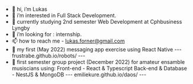 - 👋 hi, i’m Lukas
- 👀 i’m interested in Full Stack Development.
- 🌱 currently studying 2nd semester Web Development at Cphbusiness Lyngby
- 💞️ i’m looking for : internship.
- 📫 how to reach me - lukas.forner@gmail.com
- 🔗 my first (May 2022) messaging app exercise using React Native --- frustrabe.github.io/robots/ ---
- 🔗 first semester group project (December 2022) for amateur ensamble musiscians using:
     Front-end - React & Typescript 
     Back-end & Database - NestJS & MongoDB --- emiliekure.github.io/daos/ ---


<!---
frustrabe/frustrabe is a ✨ special ✨ repository because its `README.md` (this file) appears on your GitHub profile.
You can click the Preview link to take a look at your changes.
--->
